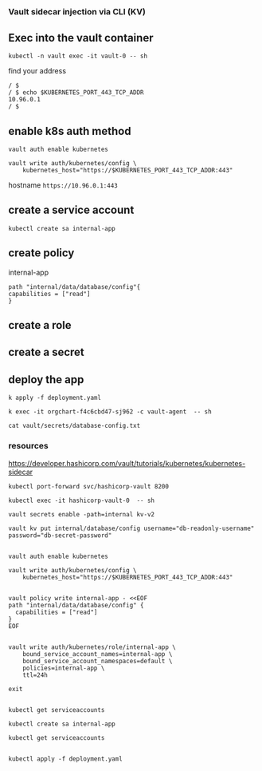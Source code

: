 ##

### Vault sidecar injection via CLI (KV)

##


## Exec into the vault container

`kubectl -n vault exec -it vault-0 -- sh`

find your address

```
/ $
/ $ echo $KUBERNETES_PORT_443_TCP_ADDR
10.96.0.1
/ $ 
```


## enable k8s auth method
```
vault auth enable kubernetes

vault write auth/kubernetes/config \
    kubernetes_host="https://$KUBERNETES_PORT_443_TCP_ADDR:443"
```

hostname `https://10.96.0.1:443`



## create a service account

`kubectl create sa internal-app`


## create policy 

internal-app

```
path "internal/data/database/config"{
capabilities = ["read"]
}
```


## create a role




## create a secret






## deploy the app

`k apply -f deployment.yaml`

`k exec -it orgchart-f4c6cbd47-sj962 -c vault-agent  -- sh`

`cat vault/secrets/database-config.txt`



### resources

https://developer.hashicorp.com/vault/tutorials/kubernetes/kubernetes-sidecar

```
kubectl port-forward svc/hashicorp-vault 8200 
```



```
kubectl exec -it hashicorp-vault-0  -- sh

vault secrets enable -path=internal kv-v2

vault kv put internal/database/config username="db-readonly-username" password="db-secret-password"


vault auth enable kubernetes

vault write auth/kubernetes/config \
    kubernetes_host="https://$KUBERNETES_PORT_443_TCP_ADDR:443"


vault policy write internal-app - <<EOF
path "internal/data/database/config" {
  capabilities = ["read"]
}
EOF


vault write auth/kubernetes/role/internal-app \
    bound_service_account_names=internal-app \
    bound_service_account_namespaces=default \
    policies=internal-app \
    ttl=24h

exit


kubectl get serviceaccounts

kubectl create sa internal-app

kubectl get serviceaccounts


kubectl apply -f deployment.yaml
```




